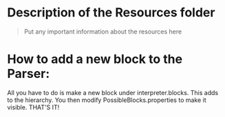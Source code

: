 # Description of the Resources folder

> Put any important information about the resources here

# How to add a new block to the Parser:

All you have to do is make a new block under interpreter.blocks. This adds to the hierarchy. You then modify PossibleBlocks.properties to make it visible. THAT'S IT!